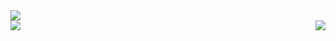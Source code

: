 <a href="https://github-readme-stats.vercel.app/">
  <img align="center" src="https://github-readme-stats.vercel.app/api?username=vladd-png&show_icons=true&theme=ayu-mirage" />
</a>
</br>
<a href="https://github.com/vladd-png/github-readme-stats">
  <img align="left" src="https://github-readme-stats.vercel.app/api/top-langs/?username=vladd-png&layout=compact" />
</a>
<a href="https://github.com/vladd-png/github-readme-stats">
  <img align="right" src="https://github-readme-stats.vercel.app/api/wakatime?username=vladd" />
</a>

